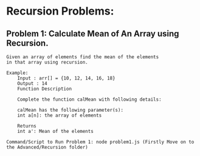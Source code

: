 # Recursion Problems:

## Problem 1: Calculate Mean of An Array using Recursion.

    Given an array of elements find the mean of the elements
    in that array using recursion.

    Example:
        Input : arr[] = {10, 12, 14, 16, 18}
        Output : 14
        Function Description

        Complete the function calMean with following details:

        calMean has the following parameter(s):
        int a[n]: the array of elements

        Returns
        int a': Mean of the elements

    Command/Script to Run Problem 1: node problem1.js (Firstly Move on to the Advanced/Recursion folder)
